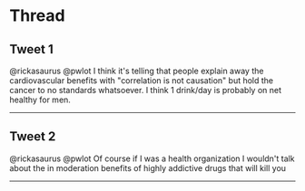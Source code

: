 # Thread

## Tweet 1

@rickasaurus @pwlot I think it's telling that people explain away the cardiovascular benefits with "correlation is not causation" but hold the cancer to no standards whatsoever. I think 1 drink/day is probably on net healthy for men.

---

## Tweet 2

@rickasaurus @pwlot Of course if I was a health organization I wouldn't talk about the in moderation benefits of highly addictive drugs that will kill you

---

